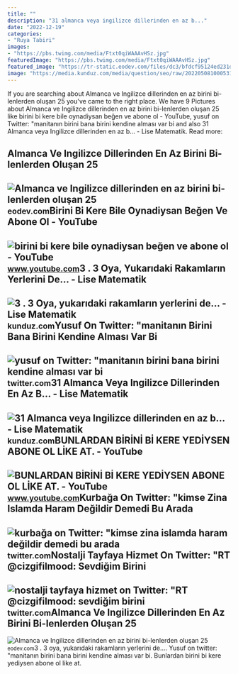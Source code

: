 ```yaml
---
title: ""
description: "31 almanca veya ingilizce dillerinden en az b..."
date: "2022-12-19"
categories:
- "Ruya Tabiri"
images:
- "https://pbs.twimg.com/media/Ftxt0qiWAAAvHSz.jpg"
featuredImage: "https://pbs.twimg.com/media/Ftxt0qiWAAAvHSz.jpg"
featured_image: "https://tr-static.eodev.com/files/dc3/bfdcf95124ed231d4c7752e5c05fc2b1.jpg"
image: "https://media.kunduz.com/media/question/seo/raw/20220508100053122881-1414614.jpg?h=512"
---
```


If you are searching about Almanca ve Ingilizce dillerinden en az birini bi-lenlerden oluşan 25 you've came to the right place. We have 9 Pictures about Almanca ve Ingilizce dillerinden en az birini bi-lenlerden oluşan 25 like birini bi kere bile oynadiysan beğen ve abone ol - YouTube, yusuf on Twitter: "manitanın birini bana birini kendine alması var bi and also 31 Almanca veya Ingilizce dillerinden en az b... - Lise Matematik. Read more:

Almanca Ve Ingilizce Dillerinden En Az Birini Bi-lenlerden Oluşan 25
--------------------------------------------------------------------

 ![Almanca ve Ingilizce dillerinden en az birini bi-lenlerden oluşan 25](https://tr-static.eodev.com/files/dc3/bfdcf95124ed231d4c7752e5c05fc2b1.jpg) <small>eodev.com</small>Birini Bi Kere Bile Oynadiysan Beğen Ve Abone Ol - YouTube
----------------------------------------------------------

 ![birini bi kere bile oynadiysan beğen ve abone ol - YouTube](https://i.ytimg.com/vi/hFhjpj-nc00/maxres2.jpg?sqp=-oaymwEoCIAKENAF8quKqQMcGADwAQH4Ac4FgAKACooCDAgAEAEYfyATKBMwDw==&rs=AOn4CLBXOefUZkWai1PfNkotokFyLY8JEw) <small>www.youtube.com</small>3 . 3 Oya, Yukarıdaki Rakamların Yerlerini De... - Lise Matematik
-----------------------------------------------------------------

 ![3 . 3 Oya, yukarıdaki rakamların yerlerini de... - Lise Matematik](https://media.kunduz.com/media/question/seo/raw/20220508100053122881-1414614.jpg?h=512) <small>kunduz.com</small>Yusuf On Twitter: "manitanın Birini Bana Birini Kendine Alması Var Bi
---------------------------------------------------------------------

 ![yusuf on Twitter: "manitanın birini bana birini kendine alması var bi](https://pbs.twimg.com/media/Fzz020eWIAsY09x.jpg) <small>twitter.com</small>31 Almanca Veya Ingilizce Dillerinden En Az B... - Lise Matematik
-----------------------------------------------------------------

 ![31 Almanca veya Ingilizce dillerinden en az b... - Lise Matematik](https://media.kunduz.com/media/question/seo/raw/20220610103811294949-1748625.jpg?h=512) <small>kunduz.com</small>BUNLARDAN BİRİNİ Bİ KERE YEDİYSEN ABONE OL LİKE AT. - YouTube
-------------------------------------------------------------

 ![BUNLARDAN BİRİNİ Bİ KERE YEDİYSEN ABONE OL LİKE AT. - YouTube](https://i.ytimg.com/vi/Aer2jAo-xSs/hq2.jpg?sqp=-oaymwEoCOADEOgC8quKqQMcGADwAQH4Ac4FgAKACooCDAgAEAEYfyATKBwwDw==&rs=AOn4CLDQCu8luAqirQcjTp81BXhs8E1Edg) <small>www.youtube.com</small>Kurbağa On Twitter: "kimse Zina Islamda Haram Değildir Demedi Bu Arada
----------------------------------------------------------------------

 ![kurbağa on Twitter: "kimse zina islamda haram değildir demedi bu arada](https://pbs.twimg.com/media/FkGiRqXXEAA4fC7.jpg) <small>twitter.com</small>Nostalji Tayfaya Hizmet On Twitter: "RT @cizgifilmood: Sevdiğim Birini
----------------------------------------------------------------------

 ![nostalji tayfaya hizmet on Twitter: "RT @cizgifilmood: sevdiğim birini](https://pbs.twimg.com/media/Ftxt0qiWAAAvHSz.jpg) <small>twitter.com</small>Almanca Ve Ingilizce Dillerinden En Az Birini Bi-lenlerden Oluşan 25
--------------------------------------------------------------------

 ![Almanca ve Ingilizce dillerinden en az birini bi-lenlerden oluşan 25](https://tr-static.eodev.com/files/d0b/27f0ce2d0f2cdb0df0a9759ebc916302.png) <small>eodev.com</small>3 . 3 oya, yukarıdaki rakamların yerlerini de.... Yusuf on twitter: "manitanın birini bana birini kendine alması var bi. Bunlardan bi̇ri̇ni̇ bi̇ kere yedi̇ysen abone ol li̇ke at.

